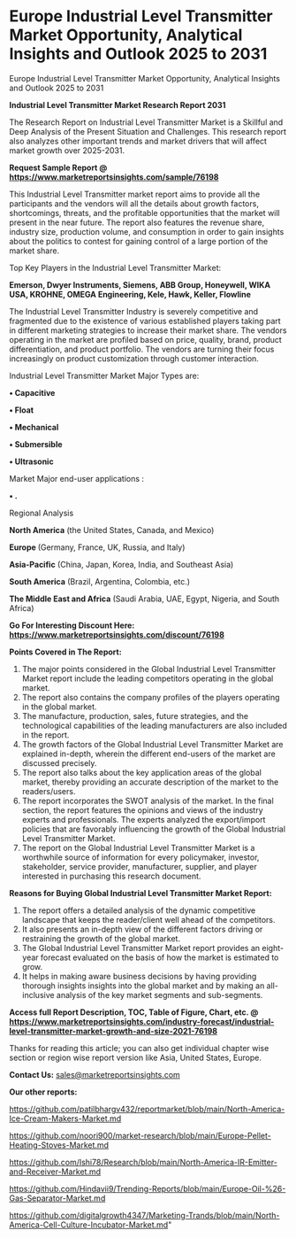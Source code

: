 # Europe Industrial Level Transmitter Market Opportunity, Analytical Insights and Outlook 2025 to 2031
 Europe Industrial Level Transmitter Market Opportunity, Analytical Insights and Outlook 2025 to 2031

<strong>Industrial Level Transmitter Market Research Report 2031</strong>

The Research Report on Industrial Level Transmitter Market is a Skillful and Deep Analysis of the Present Situation and Challenges. This research report also analyzes other important trends and market drivers that will affect market growth over 2025-2031.

<strong>Request Sample Report @ <a href=https://www.marketreportsinsights.com/sample/76198>https://www.marketreportsinsights.com/sample/76198</a></strong>

This Industrial Level Transmitter market report aims to provide all the participants and the vendors will all the details about growth factors, shortcomings, threats, and the profitable opportunities that the market will present in the near future. The report also features the revenue share, industry size, production volume, and consumption in order to gain insights about the politics to contest for gaining control of a large portion of the market share.

Top Key Players in the Industrial Level Transmitter Market:

<strong>Emerson, Dwyer Instruments, Siemens, ABB Group, Honeywell, WIKA USA, KROHNE, OMEGA Engineering, Kele, Hawk, Keller, Flowline</strong>

The Industrial Level Transmitter Industry is severely competitive and fragmented due to the existence of various established players taking part in different marketing strategies to increase their market share. The vendors operating in the market are profiled based on price, quality, brand, product differentiation, and product portfolio. The vendors are turning their focus increasingly on product customization through customer interaction.

Industrial Level Transmitter Market Major Types are:

<strong>• Capacitive

• Float

• Mechanical

• Submersible

• Ultrasonic</strong>

Market Major end-user applications :

<strong>• .</strong>

Regional Analysis

</u><strong><b>North America</b></strong> (the United States, Canada, and Mexico)

<strong><b>Europe </b></strong>(Germany, France, UK, Russia, and Italy)

<strong><b>Asia-Pacific</b></strong> (China, Japan, Korea, India, and Southeast Asia)

<strong><b>South America</b></strong> (Brazil, Argentina, Colombia, etc.)

<strong><b>The Middle East and Africa</b></strong> (Saudi Arabia, UAE, Egypt, Nigeria, and South Africa)

<strong>Go For Interesting Discount Here: <a href=https://www.marketreportsinsights.com/discount/76198>https://www.marketreportsinsights.com/discount/76198</a></strong>

<strong>Points Covered in The Report:</strong>
<ol>
  <li>The major points considered in the Global Industrial Level Transmitter Market report include the leading competitors operating in the global market.</li>
  <li>The report also contains the company profiles of the players operating in the global market.</li>
  <li>The manufacture, production, sales, future strategies, and the technological capabilities of the leading manufacturers are also included in the report.</li>
  <li>The growth factors of the Global Industrial Level Transmitter Market are explained in-depth, wherein the different end-users of the market are discussed precisely.</li>
  <li>The report also talks about the key application areas of the global market, thereby providing an accurate description of the market to the readers/users.</li>
  <li>The report incorporates the SWOT analysis of the market. In the final section, the report features the opinions and views of the industry experts and professionals. The experts analyzed the export/import policies that are favorably influencing the growth of the Global Industrial Level Transmitter Market.</li>
  <li>The report on the Global Industrial Level Transmitter Market is a worthwhile source of information for every policymaker, investor, stakeholder, service provider, manufacturer, supplier, and player interested in purchasing this research document.</li>
</ol>
<strong>Reasons for Buying Global Industrial Level Transmitter Market Report:</strong>

<ol>
  <li>The report offers a detailed analysis of the dynamic competitive landscape that keeps the reader/client well ahead of the competitors.</li>
  <li>It also presents an in-depth view of the different factors driving or restraining the growth of the global market.</li>
  <li>The Global Industrial Level Transmitter Market report provides an eight-year forecast evaluated on the basis of how the market is estimated to grow.</li>
  <li>It helps in making aware business decisions by having providing thorough insights insights into the global market and by making an all-inclusive analysis of the key market segments and sub-segments.</li>
</ol>
<strong>Access full Report Description, TOC, Table of Figure, Chart, etc. @ <a href=https://www.marketreportsinsights.com/industry-forecast/industrial-level-transmitter-market-growth-and-size-2021-76198>https://www.marketreportsinsights.com/industry-forecast/industrial-level-transmitter-market-growth-and-size-2021-76198</a></strong>


Thanks for reading this article; you can also get individual chapter wise section or region wise report version like Asia, United States, Europe.

<strong>Contact Us:</strong>
sales@marketreportsinsights.com

<strong>Our other reports:</strong>

<a href=https://github.com/patilbhargv432/reportmarket/blob/main/North-America-Ice-Cream-Makers-Market.md>https://github.com/patilbhargv432/reportmarket/blob/main/North-America-Ice-Cream-Makers-Market.md</a>

<a href=https://github.com/noori900/market-research/blob/main/Europe-Pellet-Heating-Stoves-Market.md>https://github.com/noori900/market-research/blob/main/Europe-Pellet-Heating-Stoves-Market.md</a>

<a href=https://github.com/Ishi78/Research/blob/main/North-America-IR-Emitter-and-Receiver-Market.md>https://github.com/Ishi78/Research/blob/main/North-America-IR-Emitter-and-Receiver-Market.md</a>

<a href=https://github.com/Hindavii9/Trending-Reports/blob/main/Europe-Oil-%26-Gas-Separator-Market.md>https://github.com/Hindavii9/Trending-Reports/blob/main/Europe-Oil-%26-Gas-Separator-Market.md</a>

<a href=https://github.com/digitalgrowth4347/Marketing-Trands/blob/main/North-America-Cell-Culture-Incubator-Market.md>https://github.com/digitalgrowth4347/Marketing-Trands/blob/main/North-America-Cell-Culture-Incubator-Market.md</a>"

